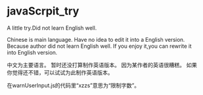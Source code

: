# javaScrpit_try
A little try.Did not learn English well.

Chinese is main language.
Have no idea to edit it into a English version.
Because author did not learn English well.
If you enjoy it,you can rewrite it into English version.

中文为主要语言。
暂时还没打算制作英语版本。
因为某作者的英语很糟糕。
如果你觉得还不错，可以试试为此制作英语版本。

在warnUserInput.js的代码里“xzzs”意思为“限制字数”。
